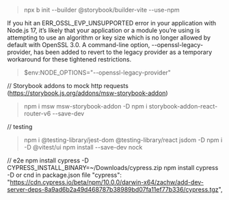 > npx b init --builder @storybook/builder-vite --use-npm 

If you hit an ERR_OSSL_EVP_UNSUPPORTED error in your application with Node.js 17, it’s likely that your application or a module you’re using is attempting to use an algorithm or key size which is no longer allowed by default with OpenSSL 3.0. A command-line option, --openssl-legacy-provider, has been added to revert to the legacy provider as a temporary workaround for these tightened restrictions.

> $env:NODE_OPTIONS="--openssl-legacy-provider"

//  Storybook addons to mock http requests (https://storybook.js.org/addons/msw-storybook-addon)
> npm i msw msw-storybook-addon -D
> npm i storybook-addon-react-router-v6 --save-dev


// testing
> npm i @testing-library/jest-dom @testing-library/react jsdom -D
> npm i -D @vitest/ui
> npm install --save-dev nock

// e2e
npm install cypress -D
CYPRESS_INSTALL_BINARY=~/Downloads/cypress.zip npm install cypress -D
or 
cnd in package.json file
"cypress": "https://cdn.cypress.io/beta/npm/10.0.0/darwin-x64/zachw/add-dev-server-deps-8a9ad6b2a49d468787b38989bd07fa11ef77b336/cypress.tgz",